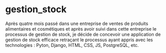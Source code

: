 # gestion_stock
Après quatre mois passé dans une entreprise de ventes de produits alimentaires et cosmétiques et après avoir suivi dans cette entreprise le processus de gestion de stock, je décide de concevoir une application de gestion de stock efficace retraçant le processus ayant appris avec les technologies : Pyton, Django, HTML, CSS, JS, PostgreSQL, etc.
